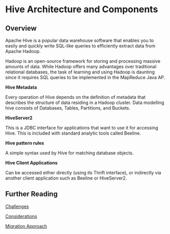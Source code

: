 # Hive Architecture and Components

## Overview

Apache Hive is a popular data warehouse software that enables you to easily and quickly write SQL-like queries to efficiently extract data from Apache Hadoop.

Hadoop is an open-source framework for storing and processing massive amounts of data. While Hadoop offers many advantages over traditional relational databases, the task of learning and using Hadoop is daunting since it requires SQL queries to be implemented in the MapReduce Java AP.

**Hive Metadata**

Every operation of Hive depends on the definition of metadata that describes the structure of data residing in a Hadoop cluster. Data modelling hive consists of Databases, Tables, Partitions, and Buckets.

**HiveServer2**

This is a JDBC interface for applications that want to use it for accessing Hive. This is included with standard analytic tools called Beeline.

 **Hive pattern rules**

A simple syntax used by Hive for matching database objects.

**Hive Client Applications**

Can be accessed either directly (using its Thrift interface), or indirectly via another client application such as Beeline or HiveServer2.


## Further Reading

[Challenges](challenges.md)

[Considerations](considerations.md)

[Migration Approach](migration-approach.md)
